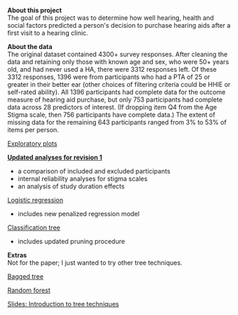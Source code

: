 **About this project**  
The goal of this project was to determine how well hearing, health and social factors predicted a person's decision to purchase hearing aids after a first visit to a hearing clinic.  

**About the data**  
The original dataset contained 4300+ survey responses. After cleaning the data and retaining only those with known age and sex, who were 50+ years old, and had never used a HA, there were 3312 responses left. Of these 3312 responses, 1396 were from participants who had a PTA of 25 or greater in their better ear (other choices of filtering criteria could be HHIE or self-rated ability). All 1396 participants had complete data for the outcome measure of hearing aid purchase, but only 753 participants had complete data across 28 predictors of interest. (If dropping item Q4 from the Age Stigma scale, then 756 participants have complete data.) The extent of missing data for the remaining 643 participants ranged from 3% to 53% of items per person.   

[Exploratory plots](https://huiwen-goy.github.io/connect1-stigma/Connect1_Stigma_descriptives1_2023.html)

[**Updated analyses for revision 1**](https://huiwen-goy.github.io/connect1-stigma/Connect1_Stigma_descriptives2_2023.html)  
* a comparison of included and excluded participants  
* internal reliability analyses for stigma scales  
* an analysis of study duration effects  

[Logistic regression](https://huiwen-goy.github.io/connect1-stigma/Connect1_Stigma_LR_2022.html)  
* includes new penalized regression model  

[Classification tree](https://huiwen-goy.github.io/connect1-stigma/Connect1_Stigma_Tree_2022.html) 
* includes updated pruning procedure   

**Extras**  
Not for the paper; I just wanted to try other tree techniques. 
  
[Bagged tree](https://huiwen-goy.github.io/connect1-stigma/Connect1_Stigma_bagging_2022.html)  
  
[Random forest](https://huiwen-goy.github.io/connect1-stigma/Connect1_Stigma_RF_2022.html)  

[Slides: Introduction to tree techniques](https://huiwen-goy.github.io/connect1-stigma/intro_tree_techniques_Jan2023.01.18.2021.pdf)  
